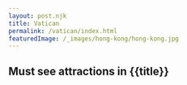 ```yaml
---
layout: post.njk
title: Vatican
permalink: /vatican/index.html
featuredImage: /_images/hong-kong/hong-kong.jpg
---
```

## Must see attractions in {{title}}